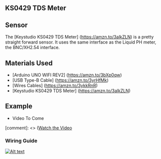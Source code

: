 ## KS0429 TDS Meter

## Sensor
The [Keystudio KS0429 TDS Meter] (https://amzn.to/3alkZLN) is a pretty straight forward sensor. It uses the same interface as the Liquid PH meter, the BNC/XH2.54 interface.

## Materials Used
 - [Arduino UNO WIFI REV2] (https://amzn.to/3bXp0qw) 
 - [USB Type-B Cable] (https://amzn.to/3yrHfMk) 
 - [Wires Cables] (https://amzn.to/3ykkRnR) 
 - [Keystudio KS0429 TDS Meter] (https://amzn.to/3alkZLN)
    
## Example
- Video To Come

[comment]: <> ([Watch the Video](https://www.goprogro.com/) 

### Wiring Guide
[![Alt text](https://goprogro.com/wp-content/uploads/2022/07/KS0429-Arduino-sm-1.png "Title")](https://goprogro.com/code/ks0429-tds-meter/)